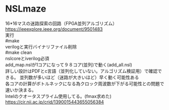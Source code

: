 # NSLmaze
16*16マスの迷路探索の回路（FPGA並列アルゴリズム）
https://ieeexplore.ieee.org/document/9501483<br>
実行<br>
#make <br>
verilogと実行バイナリファイル削除<br>
#make clean<br>
nslcoreとiverilog必須<br>
add_map.nslが1コアになって９８コア(並列)で動く(add_all.nsl)<br>
詳しい設計はPDFとc言語（並列化していない。アルゴリズム検証用）で確認できる。
並列数が多いほど（迷路が大きいほど）早く動く可能性ある<br>各コアの計算がボトルネックになる為クロック周波数が下がる可能性との問題で速いか決まる。<br>
Intelのクオータスプライム使用してる。(fmax求めた)<br>
https://cir.nii.ac.jp/crid/1390015443655056384
